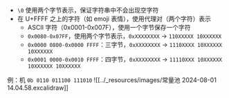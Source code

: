 - `\0` 使用两个字节表示，保证字符串中不会出现空字符
- 在 U+FFFF 之上的字符（如 emoji 表情），使用代理对（两个字符）表示
	- ASCII 字符（0x0001-0x007F），使用一个字节保存一个字符
	- `0x0080-0x07FF`，使用两个字节表示，`0xXXXXXXXX` -> `110XXXXX 10XXXXXX`
	- `0x0000 0800-0x0000 FFFF`：三字节，`0xXXXXXXXX` -> `1110XXXX 10XXXXXX 10XXXXXX`
	- `0x0001 0000-0x0010 FFFF`：四字节，`0xXXXXXXXX` -> `11110XXX 10XXXXXX 10XXXXXX 10XXXXXX`

例：机 `0b 0110 011100 111010`
![[../_resources/images/常量池 2024-08-01 14.04.58.excalidraw]]
